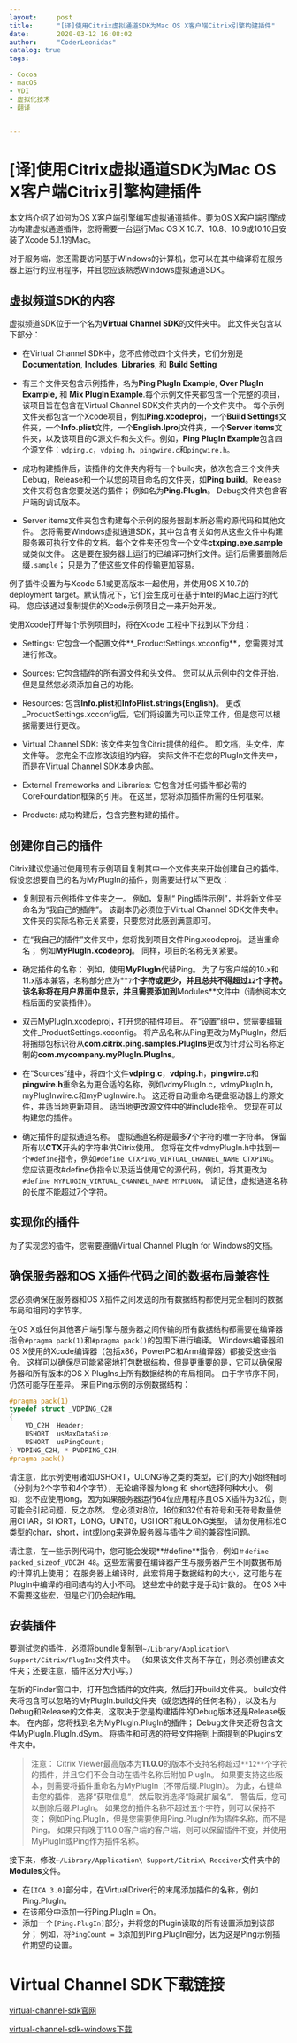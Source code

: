 ```yaml
---
layout:     post
title:      "[译]使用Citrix虚拟通道SDK为Mac OS X客户端Citrix引擎构建插件"
date:       2020-03-12 16:08:02
author:     "CoderLeonidas"
catalog: true
tags:

- Cocoa
- macOS
- VDI
- 虚拟化技术
- 翻译


---
```


# [译]使用Citrix虚拟通道SDK为Mac OS X客户端Citrix引擎构建插件

本文档介绍了如何为OS X客户端引擎编写虚拟通道插件。要为OS X客户端引擎成功构建虚拟通道插件，您将需要一台运行Mac OS X 10.7、10.8、10.9或10.10且安装了Xcode 5.1.1的Mac。

对于服务端，您还需要访问基于Windows的计算机，您可以在其中编译将在服务器上运行的应用程序，并且您应该熟悉Windows虚拟通道SDK。

## 虚拟频道SDK的内容

虚拟频道SDK位于一个名为**Virtual Channel SDK**的文件夹中。 此文件夹包含以下部分：

- 在Virtual Channel SDK中，您不应修改四个文件夹，它们分别是 **Documentation**, **Includes**, **Libraries**, 和 **Build Setting**	

- 有三个文件夹包含示例插件，名为**Ping PlugIn Example**, **Over PlugIn Example,** 和 **Mix PlugIn Example**.每个示例文件夹都包含一个完整的项目，该项目旨在包含在Virtual Channel SDK文件夹内的一个文件夹中。
每个示例文件夹都包含一个Xcode项目，例如**Ping.xcodeproj**，一个**Build Settings**文件夹，一个**Info.plist**文件，一个**English.lproj**文件夹，一个**Server items**文件夹，以及该项目的C源文件和头文件。例如，**Ping PlugIn Example**包含四个源文件：`vdping.c`，`vdping.h`，`pingwire.c`和`pingwire.h`。

- 成功构建插件后，该插件的文件夹内将有一个build夹，依次包含三个文件夹Debug，Release和一个以您的项目命名的文件夹，如**Ping.build**。Release文件夹将包含您要发送的插件； 例如名为**Ping.PlugIn**。 Debug文件夹包含客户端的调试版本。

- Server items文件夹包含构建每个示例的服务器副本所必需的源代码和其他文件。
您将需要Windows虚拟通道SDK，其中包含有关如何从这些文件中构建服务器可执行文件的文档。每个文件夹还包含一个文件**ctxping.exe.sample**或类似文件。 这是要在服务器上运行的已编译可执行文件。运行后需要删除后缀`.sample`； 只是为了使这些文件的传输更加容易。

例子插件设置为与Xcode 5.1或更高版本一起使用，并使用OS X 10.7的deployment target。默认情况下，它们会生成可在基于Intel的Mac上运行的代码。 您应该通过复制提供的Xcode示例项目之一来开始开发。


使用Xcode打开每个示例项目时，将在Xcode 工程中下找到以下分组：

- Settings: 它包含一个配置文件**_ProductSettings.xcconfig**，您需要对其进行修改。

- Sources: 它包含插件的所有源文件和头文件。 您可以从示例中的文件开始，但是显然您必须添加自己的功能。

- Resources: 包含**Info.plist**和**InfoPlist.strings(English)**。 更改_ProductSettings.xcconfig后，它们将设置为可以正常工作，但是您可以根据需要进行更改。


-	Virtual Channel SDK:  该文件夹包含Citrix提供的组件。 即文档，头文件，库文件等。 您完全不应修改该组的内容。 实际文件不在您的PlugIn文件夹中，而是在Virtual Channel SDK本身内部。

-	External Frameworks and Libraries: 它包含对任何插件都必需的CoreFoundation框架的引用。 在这里，您将添加插件所需的任何框架。

-	Products: 成功构建后，包含完整构建的插件。

## 创建你自己的插件

Citrix建议您通过使用现有示例项目复制其中一个文件夹来开始创建自己的插件。 假设您想要自己的名为MyPlugIn的插件，则需要进行以下更改：

- 复制现有示例插件文件夹之一。 例如，复制“ Ping插件示例”，并将新文件夹命名为“我自己的插件”。 该副本仍必须位于Virtual Channel SDK文件夹中。 文件夹的实际名称无关紧要，只要您对此感到满意即可。


- 在“我自己的插件”文件夹中，您将找到项目文件Ping.xcodeproj。 适当重命名； 例如**MyPlugIn.xcodeproj**。 同样，项目的名称无关紧要。

- 确定插件的名称； 例如，使用**MyPlugIn**代替Ping。 为了与客户端的10.x和11.x版本兼容，名称部分应为**`7`**个字符或更少，并且总共不得超过`12`个字符。 该名称将在用户界面中显示，并且需要添加到**Modules**文件中（请参阅本文档后面的安装插件）。

- 双击MyPlugIn.xcodeproj，打开您的插件项目。 在“设置”组中，您需要编辑文件_ProductSettings.xcconfig。 将产品名称从Ping更改为MyPlugIn，然后将捆绑包标识符从**com.citrix.ping.samples.PlugIns**更改为针对公司名称定制的**com.mycompany.myPlugIn.PlugIns**。

- 在“Sources”组中，将四个文件**vdping.c**，**vdping.h**，**pingwire.c**和**pingwire.h**重命名为更合适的名称，例如vdmyPlugIn.c，vdmyPlugIn.h，myPlugInwire.c和myPlugInwire.h。 这还将自动重命名硬盘驱动器上的源文件，并适当地更新项目。 适当地更改源文件中的#include指令。 您现在可以构建您的插件。

- 确定插件的虚拟通道名称。 虚拟通道名称是最多**7**个字符的唯一字符串。 保留所有以**CTX**开头的字符串供Citrix使用。 您将在文件vdmyPlugIn.h中找到一个`#define`指令，例如`#define CTXPING_VIRTUAL_CHANNEL_NAME CTXPING`。 您应该更改#define伪指令以及适当使用它的源代码，例如，将其更改为`#define MYPLUGIN_VIRTUAL_CHANNEL_NAME MYPLUGN`。 请记住，虚拟通道名称的长度不能超过7个字符。

## 实现你的插件

为了实现您的插件，您需要遵循Virtual Channel PlugIn for Windows的文档。

## 确保服务器和OS X插件代码之间的数据布局兼容性

您必须确保在服务器和OS X插件之间发送的所有数据结构都使用完全相同的数据布局和相同的字节序。

在OS X或任何其他客户端引擎与服务器之间传输的所有数据结构都需要在编译器指令`#pragma pack(1)`和`#pragma pack()`的包围下进行编译。 Windows编译器和OS X使用的Xcode编译器（包括x86，PowerPC和Arm编译器）都接受这些指令。 这样可以确保尽可能紧密地打包数据结构，但是更重要的是，它可以确保服务器和所有版本的OS X PlugIns上所有数据结构的布局相同。 由于字节序不同，仍然可能存在差异。 来自Ping示例的示例数据结构：


```c
#pragma pack(1)
typedef struct _VDPING_C2H
{
	VD_C2H  Header;
	USHORT  usMaxDataSize; 
	USHORT  usPingCount; 
} VDPING_C2H, * PVDPING_C2H;
#pragma pack()
```


请注意，此示例使用诸如USHORT，ULONG等之类的类型，它们的大小始终相同（分别为2个字节和4个字节），无论编译器为long 和 short选择何种大小。 例如，您不应使用long，因为如果服务器运行64位应用程序且OS X插件为32位，则可能会引起问题，反之亦然。 您必须对8位，16位和32位有符号和无符号数量使用CHAR，SHORT，LONG，UINT8，USHORT和ULONG类型。 请勿使用标准C类型的char，short，int或long来避免服务器与插件之间的兼容性问题。

请注意，在一些示例代码中，您可能会发现**#define**指令，例如`＃define packed_sizeof_VDC2H 48`。这些宏需要在编译器产生与服务器产生不同数据布局的计算机上使用； 在服务器上编译时，此宏将用于数据结构的大小，这可能与在PlugIn中编译的相同结构的大小不同。 这些宏中的数字是手动计数的。 在OS X中不需要这些宏，但是它们仍会起作用。

## 安装插件

要测试您的插件，必须将bundle复制到`~/Library/Application\ Support/Citrix/PlugIns`文件夹中。 （如果该文件夹尚不存在，则必须创建该文件夹；还要注意，插件区分大小写。）


在新的Finder窗口中，打开包含插件的文件夹，然后打开build文件夹。 build文件夹将包含可以忽略的MyPlugIn.build文件夹（或您选择的任何名称），以及名为Debug和Release的文件夹，这取决于您是构建插件的Debug版本还是Release版本。 在内部，您将找到名为MyPlugIn.PlugIn的插件； Debug文件夹还将包含文件MyPlugIn.PlugIn.dSym。 将插件和可选的符号文件拖到上面提到的Plugins文件夹中。

> 注意：
Citrix Viewer最高版本为**11.0.0**的版本不支持名称超过`**12**`个字符的插件，并且它们不会自动在插件名称后附加.PlugIn。 如果要支持这些版本，则需要将插件重命名为MyPlugIn（不带后缀.PlugIn）。 为此，右键单击您的插件，选择“获取信息”，然后取消选择“隐藏扩展名”。 警告后，您可以删除后缀.PlugIn。 如果您的插件名称不超过五个字符，则可以保持不变； 例如Ping.PlugIn，但是您需要使用Ping.PlugIn作为插件名称，而不是Ping。 如果只有晚于11.0.0客户端的客户端，则可以保留插件不变，并使用MyPlugIn或Ping作为插件名称。

接下来，修改`~/Library/Application\ Support/Citrix\ Receiver`文件夹中的**Modules**文件。 

- 在`[ICA 3.0]`部分中，在VirtualDriver行的末尾添加插件的名称，例如Ping.PlugIn。 
- 在该部分中添加一行Ping.PlugIn = On。 
- 添加一个`[Ping.PlugIn]`部分，并将您的Plugin读取的所有设置添加到该部分； 例如，将`PingCount = 3`添加到Ping.PlugIn部分，因为这是Ping示例插件期望的设置。


# Virtual Channel SDK下载链接
[virtual-channel-sdk官网](https://www.citrix.com/community/citrix-developer/xenapp-xendesktop/virtual-channel-sdk.html)

[virtual-channel-sdk-windows下载](https://www.citrix.com/downloads/citrix-receiver/virtual-channel-sdks/virtual-channel-sdk.html)